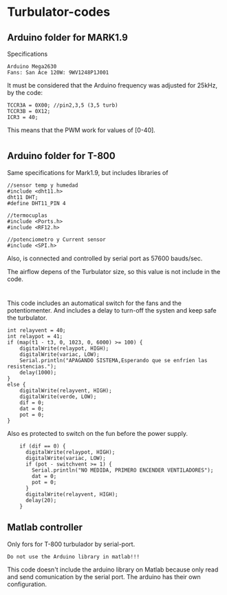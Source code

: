 # Turbulator-codes

## Arduino folder for MARK1.9

Specifications
```
Arduino Mega2630
Fans: San Ace 120W: 9WV1248P1J001
```

It must be considered that the Arduino frequency was adjusted for 25kHz, by the code:
``` arduino
TCCR3A = 0X00; //pin2,3,5 (3,5 turb)
TCCR3B = 0X12;
ICR3 = 40;
```
This means that the PWM work for values of [0-40].
#
## Arduino folder for T-800
Same specifications for Mark1.9, but includes libraries of

``` arduino
//sensor temp y humedad
#include <dht11.h>
dht11 DHT;
#define DHT11_PIN 4

//termocuplas
#include <Ports.h>
#include <RF12.h>

//potenciometro y Current sensor
#include <SPI.h>
```

Also, is connected and controlled by serial port as 57600 bauds/sec.

The airflow depens of the Turbulator size, so this value is not include in the code.
#
This code includes an automatical switch for the fans and the potentiomenter. And includes a delay to turn-off the systen and keep safe the turbulator.
``` arduino
int relayvent = 40;
int relaypot = 41;
if (map(t1 - t3, 0, 1023, 0, 6000) >= 100) {
    digitalWrite(relaypot, HIGH);
    digitalWrite(variac, LOW);
    Serial.println("APAGANDO SISTEMA,Esperando que se enfríen las resistencias.");
    delay(1000);
}
else {
    digitalWrite(relayvent, HIGH);
    digitalWrite(verde, LOW);
    dif = 0;
    dat = 0;
    pot = 0;
}
```
Also es protected to switch on the fun before the power supply.

```arduino
    if (dif == 0) {
      digitalWrite(relaypot, HIGH);
      digitalWrite(variac, LOW);
      if (pot - switchvent >= 1) {
        Serial.println("NO MEDIDA, PRIMERO ENCENDER VENTILADORES");
        dat = 0;
        pot = 0;
      }
      digitalWrite(relayvent, HIGH);
      delay(20);
    }
```

## Matlab controller

Only fors for T-800 turbulador by serial-port. 
```
Do not use the Arduino library in matlab!!!
```
This code doesn't include the arduino library on Matlab because only read and send comunication by the serial port. The arduino has their own configuration.

